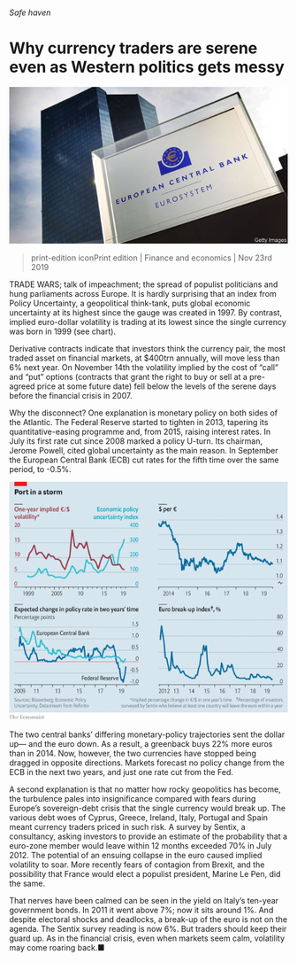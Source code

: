 ###### Safe haven

# Why currency traders are serene even as Western politics gets messy 

![image](images/20191123_fnp504.jpg) 

> print-edition iconPrint edition | Finance and economics | Nov 23rd 2019 

TRADE WARS; talk of impeachment; the spread of populist politicians and hung parliaments across Europe. It is hardly surprising that an index from Policy Uncertainty, a geopolitical think-tank, puts global economic uncertainty at its highest since the gauge was created in 1997. By contrast, implied euro-dollar volatility is trading at its lowest since the single currency was born in 1999 (see chart). 

Derivative contracts indicate that investors think the currency pair, the most traded asset on financial markets, at $400trn annually, will move less than 6% next year. On November 14th the volatility implied by the cost of “call” and “put” options (contracts that grant the right to buy or sell at a pre-agreed price at some future date) fell below the levels of the serene days before the financial crisis in 2007. 

Why the disconnect? One explanation is monetary policy on both sides of the Atlantic. The Federal Reserve started to tighten in 2013, tapering its quantitative-easing programme and, from 2015, raising interest rates. In July its first rate cut since 2008 marked a policy U-turn. Its chairman, Jerome Powell, cited global uncertainty as the main reason. In September the European Central Bank (ECB) cut rates for the fifth time over the same period, to -0.5%. 

![image](images/20191123_FNC161.png) 

The two central banks’ differing monetary-policy trajectories sent the dollar up— and the euro down. As a result, a greenback buys 22% more euros than in 2014. Now, however, the two currencies have stopped being dragged in opposite directions. Markets forecast no policy change from the ECB in the next two years, and just one rate cut from the Fed. 

A second explanation is that no matter how rocky geopolitics has become, the turbulence pales into insignificance compared with fears during Europe’s sovereign-debt crisis that the single currency would break up. The various debt woes of Cyprus, Greece, Ireland, Italy, Portugal and Spain meant currency traders priced in such risk. A survey by Sentix, a consultancy, asking investors to provide an estimate of the probability that a euro-zone member would leave within 12 months exceeded 70% in July 2012. The potential of an ensuing collapse in the euro caused implied volatility to soar. More recently fears of contagion from Brexit, and the possibility that France would elect a populist president, Marine Le Pen, did the same. 

That nerves have been calmed can be seen in the yield on Italy’s ten-year government bonds. In 2011 it went above 7%; now it sits around 1%. And despite electoral shocks and deadlocks, a break-up of the euro is not on the agenda. The Sentix survey reading is now 6%. But traders should keep their guard up. As in the financial crisis, even when markets seem calm, volatility may come roaring back.■ 

